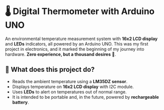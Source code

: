 # 🌡️ Digital Thermometer with Arduino UNO

An environmental temperature measurement system with **16x2 LCD display** and **LEDs** indicators, all powered by an Arduino UNO.
This was my first project in electronics, and it marked the beginning of my journey into hardware.
**Zero experience, but a thousand desires** 🚀.

## 🔧 What does this project do?

- Reads the ambient temperature using a **LM35DZ sensor**.
- Displays temperature on **16x2 LCD display** with I2C module.
- Uses **LEDs** to alert on temperatures out of normal range.
- It is intended to be portable and, in the future, powered by **rechargeable battery**.
